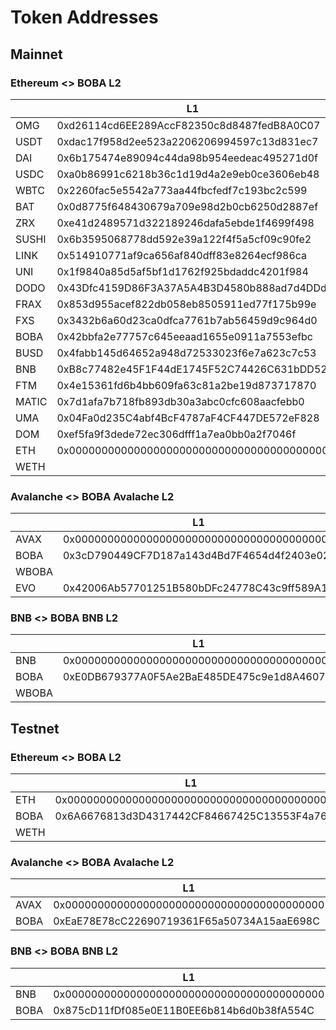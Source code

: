 # Token Addresses

## Mainnet

### Ethereum <> BOBA L2

|       | L1                                         | L2                                         |
| ----- | ------------------------------------------ | ------------------------------------------ |
| OMG   | 0xd26114cd6EE289AccF82350c8d8487fedB8A0C07 | 0xe1E2ec9a85C607092668789581251115bCBD20de |
| USDT  | 0xdac17f958d2ee523a2206206994597c13d831ec7 | 0x5DE1677344D3Cb0D7D465c10b72A8f60699C062d |
| DAI   | 0x6b175474e89094c44da98b954eedeac495271d0f | 0xf74195Bb8a5cf652411867c5C2C5b8C2a402be35 |
| USDC  | 0xa0b86991c6218b36c1d19d4a2e9eb0ce3606eb48 | 0x66a2A913e447d6b4BF33EFbec43aAeF87890FBbc |
| WBTC  | 0x2260fac5e5542a773aa44fbcfedf7c193bc2c599 | 0xdc0486f8bf31DF57a952bcd3c1d3e166e3d9eC8b |
| BAT   | 0x0d8775f648430679a709e98d2b0cb6250d2887ef | 0xc0C16dF1ee7dcEFb88C55003C49F57AA416A3578 |
| ZRX   | 0xe41d2489571d322189246dafa5ebde1f4699f498 | 0xf135f13Db3B114107dCB0B32B6c9e10fFF5a6987 |
| SUSHI | 0x6b3595068778dd592e39a122f4f5a5cf09c90fe2 | 0x5fFccc55C0d2fd6D3AC32C26C020B3267e933F1b |
| LINK  | 0x514910771af9ca656af840dff83e8264ecf986ca | 0xD5D5030831eE83e22a2C9a5cF99931A50c676433 |
| UNI   | 0x1f9840a85d5af5bf1d1762f925bdaddc4201f984 | 0xDBDE1347fED5dC03C74059010D571a16417d307e |
| DODO  | 0x43Dfc4159D86F3A37A5A4B3D4580b888ad7d4DDd | 0x572c5B5BF34f75FB62c39b9BFE9A75bb0bb47984 |
| FRAX  | 0x853d955acef822db058eb8505911ed77f175b99e | 0xAb2AF3A98D229b7dAeD7305Bb88aD0BA2c42f9cA |
| FXS   | 0x3432b6a60d23ca0dfca7761b7ab56459d9c964d0 | 0xdc1664458d2f0B6090bEa60A8793A4E66c2F1c00 |
| BOBA  | 0x42bbfa2e77757c645eeaad1655e0911a7553efbc | 0xa18bF3994C0Cc6E3b63ac420308E5383f53120D7 |
| BUSD  | 0x4fabb145d64652a948d72533023f6e7a623c7c53 | 0x352F2Fdf653A194B42e3311f869237c66309b69E |
| BNB   | 0xB8c77482e45F1F44dE1745F52C74426C631bDD52 | 0x68ac1623ACf9eB9F88b65B5F229fE3e2c0d5789e |
| FTM   | 0x4e15361fd6b4bb609fa63c81a2be19d873717870 | 0x841979bbC06Be7BFE28d9FadDac1A73e1Fb495C1 |
| MATIC | 0x7d1afa7b718fb893db30a3abc0cfc608aacfebb0 | 0x26b664736217407E0FA252b4578DB23B1E3819F3 |
| UMA   | 0x04Fa0d235C4abf4BcF4787aF4CF447DE572eF828 | 0x780f33Ad21314d9A1Ffb6867Fe53d48a76Ec0D16 |
| DOM   | 0xef5fa9f3dede72ec306dfff1a7ea0bb0a2f7046f | 0xF56FbEc7823260D7510D63B63533153b58A01921 |
| ETH   | 0x0000000000000000000000000000000000000000 | 0x4200000000000000000000000000000000000006 |
| WETH  |                                            | 0xDeadDeAddeAddEAddeadDEaDDEAdDeaDDeAD0000 |

### Avalanche <> BOBA Avalache L2

|       | L1                                         | L2                                         |
| ----- | ------------------------------------------ | ------------------------------------------ |
| AVAX  | 0x0000000000000000000000000000000000000000 | 0x4200000000000000000000000000000000000023 |
| BOBA  | 0x3cD790449CF7D187a143d4Bd7F4654d4f2403e02 | 0x4200000000000000000000000000000000000006 |
| WBOBA |                                            | 0x26c319B7B2cF823365414d082698C8ac90cbBA63 |
| EVO   | 0x42006Ab57701251B580bDFc24778C43c9ff589A1 | 0xc8849f32138de93F6097199C5721a9EfD91ceE01 |

### BNB <> BOBA BNB L2

|       | L1                                         | L2                                         |
| ----- | ------------------------------------------ | ------------------------------------------ |
| BNB   | 0x0000000000000000000000000000000000000000 | 0x4200000000000000000000000000000000000023 |
| BOBA  | 0xE0DB679377A0F5Ae2BaE485DE475c9e1d8A4607D | 0x4200000000000000000000000000000000000006 |
| WBOBA |                                            | 0xC58aaD327D6D58D979882601ba8DDa0685B505eA |

## Testnet

### Ethereum <> BOBA L2

|      | L1                                         | L2                                         |
| ---- | ------------------------------------------ | ------------------------------------------ |
| ETH  | 0x0000000000000000000000000000000000000000 | 0x4200000000000000000000000000000000000006 |
| BOBA | 0x6A6676813d3D4317442CF84667425C13553F4a76 | 0xF5B97a4860c1D81A1e915C40EcCB5E4a5E6b8309 |
| WETH |                                            | 0xDeadDeAddeAddEAddeadDEaDDEAdDeaDDeAD0000 |

### Avalanche <> BOBA Avalache L2

|      | L1                                         | L2                                         |
| ---- | ------------------------------------------ | ------------------------------------------ |
| AVAX | 0x0000000000000000000000000000000000000000 | 0x4200000000000000000000000000000000000023 |
| BOBA | 0xEaE78E78cC22690719361F65a50734A15aaE698C | 0x4200000000000000000000000000000000000006 |

### BNB <> BOBA BNB L2

|      | L1                                         | L2                                         |
| ---- | ------------------------------------------ | ------------------------------------------ |
| BNB  | 0x0000000000000000000000000000000000000000 | 0x4200000000000000000000000000000000000023 |
| BOBA | 0x875cD11fDf085e0E11B0EE6b814b6d0b38fA554C | 0x4200000000000000000000000000000000000006 |

